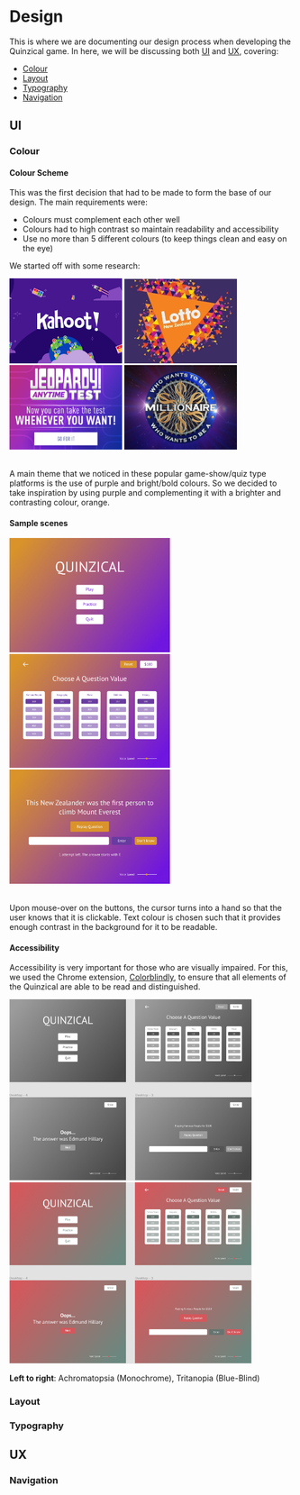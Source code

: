 # Design
This is where we are documenting our design process when developing the Quinzical game. In here, we will be discussing
both [UI](#ui) and [UX](#ux), covering:
- [Colour](#color)
- [Layout](#layout)
- [Typography](#typography)
- [Navigation](#navigation)

## UI
### Colour
#### Colour Scheme

This was the first decision that had to be made to form the base of our design. The main requirements were:
- Colours must complement each other well
- Colours had to high contrast so maintain readability and accessibility
- Use no more than 5 different colours (to keep things clean and easy on the eye)

We started off with some research:

<div class="img">
    <img src="./img/kahoot.png" width=200 />
    <img src="./img/lotto.jpg" width=200 />
    <img src="./img/jeopardy.jpg" width=200 />
    <img src="./img/millionaire.jpg" width=200 />
</div>
<br>

A main theme that we noticed in these popular game-show/quiz type platforms is the use of purple and bright/bold colours.
So we decided to take inspiration by using purple and complementing it with a brighter and contrasting colour, orange.

#### Sample scenes
<div class="img">
    <img src="../mockups/start.jpg" width=285 />
    <img src="../mockups/play-question-board.jpg" width=285 />
    <img src="../mockups/practice-1-attempt.jpg" width=285 />
</div>
<br>

Upon mouse-over on the buttons, the cursor turns into a hand so that the user knows that it is clickable. Text colour is chosen such that
it provides enough contrast in the background for it to be readable.

#### Accessibility
Accessibility is very important for those who are visually impaired. For this, we used the Chrome extension, 
[Colorblindly](https://chrome.google.com/webstore/detail/colorblindly/floniaahmccleoclneebhhmnjgdfijgg?hl=en), to ensure that
all elements of the Quinzical are able to be read and distinguished.

<div>
  <img src="./img/achromatopsia.png" alt="achromatopsia" width=430/>
  <img src="./img/tritanopia.png" alt="tritanopia" width=430/>
  
  <p><b>Left to right</b>: Achromatopsia (Monochrome), Tritanopia (Blue-Blind)</p>
</div>

### Layout


### Typography

## UX
### Navigation